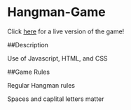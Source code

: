 # Hangman-Game

Click [here](https://melissarburnham.github.io/Hangman-Game/) for a live version of the game! 

##Description

Use of Javascript, HTML, and CSS 

##Game Rules

Regular Hangman rules

Spaces and caplital letters matter


